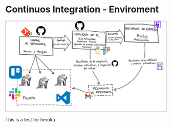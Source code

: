 # Continuos Integration - Enviroment

![Image](assets/Entorno-de-Integracion-Continua-Lucas-M-Rios.png)

This is a test for heroku